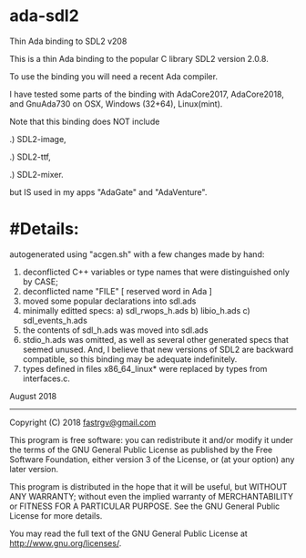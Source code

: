 # ada-sdl2
Thin Ada binding to SDL2 v208

This is a thin Ada binding to the popular C library 
SDL2 version 2.0.8.

To use the binding you will need a recent Ada compiler.

I have tested some parts of the binding with 
AdaCore2017, AdaCore2018, and GnuAda730
on OSX, Windows (32+64), Linux(mint).

Note that this binding does NOT include

.) SDL2-image,

.) SDL2-ttf,

.) SDL2-mixer.

but IS used in my apps "AdaGate" and "AdaVenture".


#Details:
=============================================================
autogenerated using "acgen.sh" with a few
changes made by hand:

1) deconflicted C++ variables or type names that were 
	distinguished only by CASE;
2) deconflicted name "FILE" [ reserved word in Ada ]
3) moved some popular declarations into sdl.ads
4) minimally editted specs:
	a) sdl_rwops_h.ads
	b) libio_h.ads
	c) sdl_events_h.ads
5) the contents of sdl_h.ads was moved into sdl.ads
6) stdio_h.ads was omitted, as well as several other generated specs that seemed unused.  And, I believe that new versions of SDL2 are backward compatible, so this binding may be adequate indefinitely.
7) types defined in files x86_64_linux* were replaced by types from interfaces.c.

August 2018

--------------------------------

 Copyright (C) 2018  <fastrgv@gmail.com>

 This program is free software: you can redistribute it and/or modify
 it under the terms of the GNU General Public License as published by
 the Free Software Foundation, either version 3 of the License, or
 (at your option) any later version.

 This program is distributed in the hope that it will be useful,
 but WITHOUT ANY WARRANTY; without even the implied warranty of
 MERCHANTABILITY or FITNESS FOR A PARTICULAR PURPOSE.  See the
 GNU General Public License for more details.

 You may read the full text of the GNU General Public License
 at <http://www.gnu.org/licenses/>.



